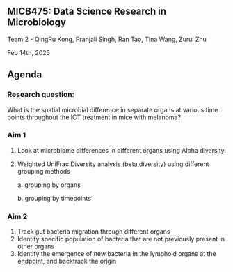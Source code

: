 ## MICB475: Data Science Research in Microbiology
Team 2 - QingRu Kong, Pranjali Singh, Ran Tao, Tina Wang, Zurui Zhu

Feb 14th, 2025 

## Agenda

### Research question: 

What is the spatial microbial difference in separate organs at various time points throughout the ICT treatment in mice with melanoma? 

### Aim 1
1. Look at microbiome differences in different organs using Alpha diversity.
2. Weighted UniFrac Diversity analysis (beta diversity) using different grouping methods
   
   a. grouping by organs
   
   b. grouping by timepoints

### Aim 2
1. Track gut bacteria migration through different organs
2. Identify specific population of bacteria that are not previously present in other organs
3. Identify the emergence of new bacteria in the lymphoid organs at the endpoint, and backtrack the origin 

